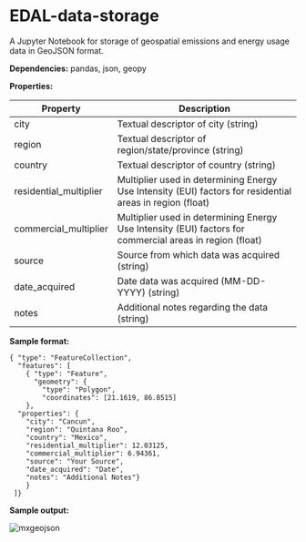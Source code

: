 # EDAL-data-storage
A Jupyter Notebook for storage of geospatial emissions and energy usage data in GeoJSON format.

**Dependencies:** pandas, json, geopy

**Properties:**

| Property | Description |
| ------------- | ------------- |
| city  | Textual descriptor of city (string) |
| region  | Textual descriptor of region/state/province (string) |
| country  | Textual descriptor of country (string) |
| residential_multiplier  | Multiplier used in determining Energy Use Intensity (EUI) factors for residential areas in region (float) |
| commercial_multiplier  | Multiplier used in determining Energy Use Intensity (EUI) factors for commercial areas in region (float) |
| source  | Source from which data was acquired (string) |
| date_acquired  | Date data was acquired (MM-DD-YYYY) (string) |
| notes  | Additional notes regarding the data (string) |

**Sample format:**
```
{ "type": "FeatureCollection", 
  "features": [
    { "type": "Feature",
      "geometry": {
        "type": "Polygon",
        "coordinates": [21.1619, 86.8515]
    },
  "properties": {
    "city": "Cancun",
    "region": "Quintana Roo",
    "country": "Mexico",
    "residential_multiplier": 12.03125,
    "commercial_multiplier": 6.94361,
    "source": "Your Source",
    "date_acquired": "Date",
    "notes": "Additional Notes"}
    }
 ]}
```

**Sample output:**

![mxgeojson](https://github.com/juliakourela/EDAL-data-storage/assets/89415089/21218cf5-b702-4afc-8685-dbe15aa7ee55)
